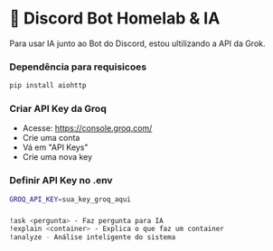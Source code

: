 # 🤖 Discord Bot Homelab & IA

Para usar IA junto ao Bot do Discord, estou ultilizando a API da Grok.

### Dependência para requisicoes
```bash
pip install aiohttp
```

### Criar API Key da Groq
* Acesse: https://console.groq.com/
* Crie uma conta
* Vá em "API Keys"
* Crie uma nova key

### Definir API Key no .env
```bash
GROQ_API_KEY=sua_key_groq_aqui
```

###
```bash
!ask <pergunta> - Faz pergunta para IA
!explain <container> - Explica o que faz um container
!analyze - Análise inteligente do sistema
```
